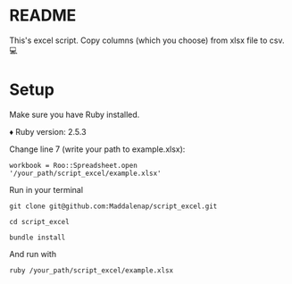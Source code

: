 # README

This's excel script. Copy columns (which you choose) from xlsx file to csv. :computer:

# Setup

Make sure you have Ruby installed.

♦️ Ruby version: 2.5.3

Change line 7 (write your path to example.xlsx):
```
workbook = Roo::Spreadsheet.open '/your_path/script_excel/example.xlsx'
```
Run in your terminal
```
git clone git@github.com:Maddalenap/script_excel.git

cd script_excel

bundle install
```
And run with
```
ruby /your_path/script_excel/example.xlsx
```
